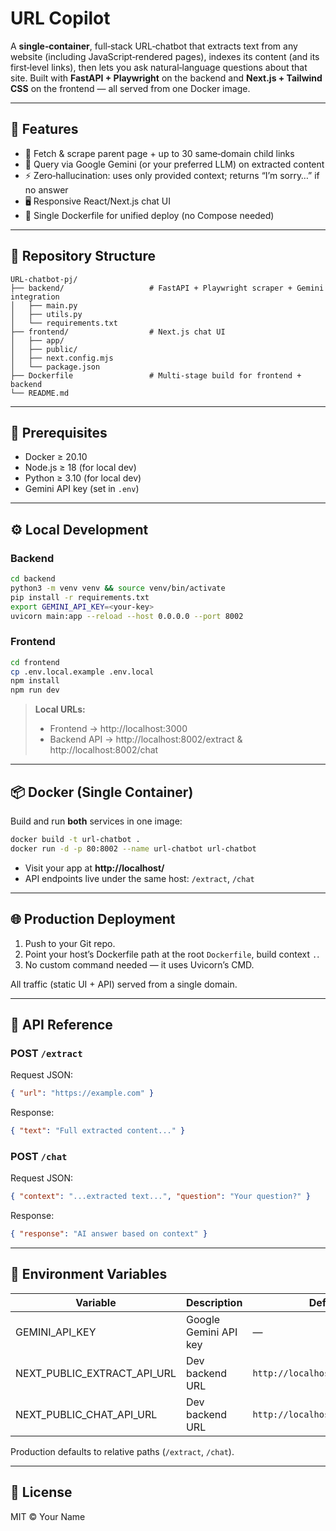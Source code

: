 # URL Copilot

A **single‑container**, full‑stack URL‑chatbot that extracts text from any website (including JavaScript‑rendered pages), indexes its content (and its first‑level links), then lets you ask natural‑language questions about that site. Built with **FastAPI + Playwright** on the backend and **Next.js + Tailwind CSS** on the frontend — all served from one Docker image.

---

## 🚀 Features

- 📄 Fetch & scrape parent page + up to 30 same‑domain child links  
- 🤖 Query via Google Gemini (or your preferred LLM) on extracted content  
- ⚡️ Zero‑hallucination: uses only provided context; returns “I’m sorry…” if no answer  
- 🖥️ Responsive React/Next.js chat UI  
- 🐳 Single Dockerfile for unified deploy (no Compose needed)  

---

## 📁 Repository Structure

```
URL-chatbot-pj/
├── backend/                   # FastAPI + Playwright scraper + Gemini integration
│   ├── main.py
│   ├── utils.py
│   └── requirements.txt
├── frontend/                  # Next.js chat UI
│   ├── app/
│   ├── public/
│   ├── next.config.mjs
│   └── package.json
├── Dockerfile                 # Multi‑stage build for frontend + backend
└── README.md
```

---

## 🔧 Prerequisites

- Docker ≥ 20.10  
- Node.js ≥ 18 (for local dev)  
- Python ≥ 3.10 (for local dev)  
- Gemini API key (set in `.env`)

---

## ⚙️ Local Development

### Backend

```bash
cd backend
python3 -m venv venv && source venv/bin/activate
pip install -r requirements.txt
export GEMINI_API_KEY=<your-key>
uvicorn main:app --reload --host 0.0.0.0 --port 8002
```

### Frontend

```bash
cd frontend
cp .env.local.example .env.local
npm install
npm run dev
```

> **Local URLs:**  
> - Frontend → http://localhost:3000  
> - Backend API → http://localhost:8002/extract & http://localhost:8002/chat  

---

## 📦 Docker (Single Container)

Build and run **both** services in one image:

```bash
docker build -t url-chatbot .
docker run -d -p 80:8002 --name url-chatbot url-chatbot
```

- Visit your app at **http://localhost/**  
- API endpoints live under the same host: `/extract`, `/chat`

---

## 🌐 Production Deployment

1. Push to your Git repo.  
2. Point your host’s Dockerfile path at the root `Dockerfile`, build context `.`.  
3. No custom command needed — it uses Uvicorn’s CMD.  

All traffic (static UI + API) served from a single domain.

---

## 🧪 API Reference

### POST `/extract`

Request JSON:
```json
{ "url": "https://example.com" }
```
Response:
```json
{ "text": "Full extracted content..." }
```

### POST `/chat`

Request JSON:
```json
{ "context": "...extracted text...", "question": "Your question?" }
```
Response:
```json
{ "response": "AI answer based on context" }
```

---

## 🎯 Environment Variables

| Variable | Description | Default |
|----------|-------------|---------|
| GEMINI_API_KEY | Google Gemini API key | — |
| NEXT_PUBLIC_EXTRACT_API_URL | Dev backend URL | `http://localhost:8002/extract` |
| NEXT_PUBLIC_CHAT_API_URL | Dev backend URL | `http://localhost:8002/chat` |

Production defaults to relative paths (`/extract`, `/chat`).

---

## 📜 License

MIT © Your Name